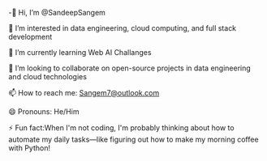 -👋 Hi, I’m @SandeepSangem

👀 I’m interested in data engineering, cloud computing, and full stack development

🌱 I’m currently learning Web AI Challanges

💞️ I’m looking to collaborate on open-source projects in data engineering and cloud technologies

📫 How to reach me: Sangem7@outlook.com

😄 Pronouns: He/Him

⚡ Fun fact:When I'm not coding, I'm probably thinking about how to automate my daily tasks—like figuring out how to make my morning coffee with Python!



